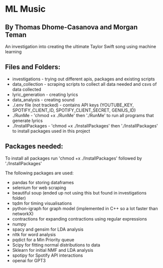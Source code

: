 # ML Music
## By Thomas Dhome-Casanova and Morgan Teman
An investigation into creating the ultimate Taylor Swift song using machine learning
## Files and Folders:
- investigations - trying out different apis, packages and existing scripts
- data_collection - scraping scripts to collect all data needed and csvs of data collected
- lyric_generation - creating lyrics
- data_analysis - creating sound
- ./.env file (not tracked) - contains API keys (YOUTUBE_KEY, SPOTIFY_CLIENT_ID, SPOTIFY_CLIENT_SECRET, GENIUS_ID)
- ./RunMe - 'chmod +x ./RunMe' then './RunMe' to run all programs that generate lyrics
- ./InstallPackages - 'chmod +x ./InstallPackages' then './InstallPackages' to install packages used in this project
## Packages needed:
To install all packages run 'chmod +x ./InstallPackages' followed by './InstallPackages'

The following packages are used:
- pandas for storing dataframes
- selenium for web scraping
- beautiful soup (ended up not using this but found in investigations folder)
- tqdm for timing visualisations
- python-igraph for graph model (implemented in C++ so a lot faster than networkX)
- contractions for expanding contractions using regular expressions
- numpy 
- spacy and gensim for LDA analysis
- nltk for word analysis
- pqdict for a Min Priority queue
- Scipy for fitting normal distributions to data
- Sklearn for initial NMF and LDA analysis
- spotipy for Spotify API interactions
- openai for GPT3
